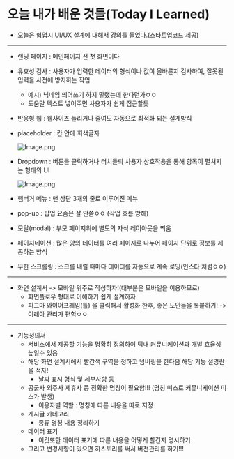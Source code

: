# 오늘 내가 배운 것들(Today I Learned)

- 오늘은 협업시 UI/UX 설계에 대해서 강의를 들었다.(스타트업코드 제공)

---

-  랜딩 페이지 : 메인페이지 전 첫 화면이다
- 유효성 검사 : 사용자가 입력한 데이터의 형식이나 값이 올바른지 검사하여, 잘못된 입력을 사전에 방지하는 작업
    - 예시) 닉네임 띄어쓰기 하지 말랬는데 한다던가ㅇㅇ
    - 도움말 텍스트 넣어주면 사용자가 쉽게 접근할듯
- 반응형 웹 : 웹사이즈 늘리거나 줄여도 자동으로 최적화 되는 설계방식
- placeholder : 칸 안에 회색글자

    ![Image.png](https://res.craft.do/user/full/641ffdb9-6693-37da-6dbd-e78e1756c2de/doc/3c17d71c-25ef-2249-36c5-6ac2c9747d25/259CF9E1-17A8-4FFF-9BE7-3F0BF58EFE7E_2/YVXE8SxORDVhwPPsEiMXYfgRDzx92ZeJWi3FGF8Wp6oz/Image.png)

- Dropdown : 버튼을 클릭하거나 터치들릐 사용자 상호작용을 통해 항목이 펼쳐지는 형태의 UI

    ![Image.png](https://res.craft.do/user/full/641ffdb9-6693-37da-6dbd-e78e1756c2de/doc/3c17d71c-25ef-2249-36c5-6ac2c9747d25/8D45AB64-F660-4F13-B82D-EE43AE7CDAFF_2/T3ztQwlmEPTMc8CHfB6lIikVi5p7lFVybPYnwQbjhz8z/Image.png)

- 햄버거 메뉴 : 맨 상단 3개의 줄로 이루어진 메뉴
- pop-up : 팝업 요즘은 잘 안씀ㅇㅇ (작업 흐름 방해)
- 모달(modal) : 부모 페이지위에 별도의 자식 레이아웃을 띄움
- 페이지네이션 : 많은 양의 데이터를 여러 페이지로 나누어 페이지 단위로 정보를 제공하는 방식
- 무한 스크롤링 : 스크롤 내릴 때마다 데이터를 자동으로 계속 로딩(인스타 처럼ㅇㅇ)

---

-  화면 설계서 -> 모바일 위주로 작성하자!(대부분은 모바일을 이용하므로)
    -  화면플로우 형태로 이해하기 쉽게 설계하자 
    - 피그마 와이어프레임(틀) 을 클릭해서 활성화 한후, 좋은 도안들을 복붙하기! -> 이래야 관리가 편함ㅇㅇ

---

- 기능정의서
    - 서비스에서 제공할 기능을 명확히 정의하여 팀내 커뮤니케이션과 개발 효율성 높일수 있음
    - 해당 화면 설계서에서 빨간색 구역을 정하고 넘버링을 한다음 해당 기능 설명란을 적자!
        - 날짜 표시 형식 및 세부사항 등
    - 공굽사 외주사 제휴사 등 정확한 명칭이 필요함!!! (명칭 미스로 커뮤니케이션 미스가 발생)
        - 이용자별 역할 : 명칭에 따른 내용을 따로 지정
    - 게시글 카테고리
        - 종류 명칭 내용 정리하기
    - 데이터 표기
        - 이것또한 데이터 표기에 따른 내용을 어떻게 할건지 명시하기
    -  그리고 변경사항이 있으면 히스토리를 써서 버전관리를 하기!!!